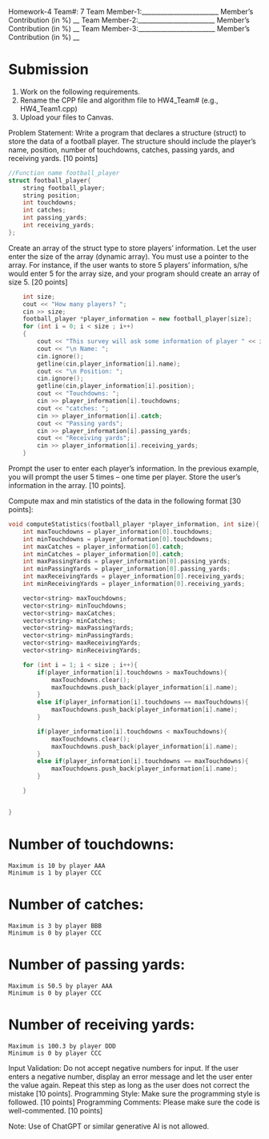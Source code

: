 Homework-4
Team#: 7 
Team Member-1:________________________ Member’s Contribution (in %) __
Team Member-2:________________________ Member’s Contribution (in %) __
Team Member-3:________________________ Member’s Contribution (in %) __

# Submission 
1.	Work on the following requirements.
2.	Rename the CPP file and algorithm file to HW4_Team# (e.g., HW4_Team1.cpp)
3.	Upload your files to Canvas.

Problem Statement: Write a program that declares a structure (struct) to store the data of a football player. The structure should include the player’s name, position, number of touchdowns, catches, passing yards, and receiving yards. [10 points]

```C++
//Function name football_player
struct football_player{
    string football_player;
    string position;
    int touchdowns;
    int catches;
    int passing_yards;
    int receiving_yards;
};
```

Create an array of the struct type to store players’ information. Let the user enter the size of the array (dynamic array). You must use a pointer to the array. For instance, if the user wants to store 5 players’ information, s/he would enter 5 for the array size, and your program should create an array of size 5. [20 points]

```C++
    int size;
    cout << "How many players? ";
    cin >> size;
    football_player *player_information = new football_player[size];
    for (int i = 0; i < size ; i++)
    {
        cout << "This survey will ask some information of player " << i+1 << ": ";
        cout << "\n Name: ";
        cin.ignore();
        getline(cin,player_information[i].name);
        cout << "\n Position: ";
        cin.ignore();
        getline(cin,player_information[i].position);
        cout << "Touchdowns: ";
        cin >> player_information[i].touchdowns;
        cout << "catches: ";
        cin >> player_information[i].catch;
        cout << "Passing yards";
        cin >> player_information[i].passing_yards;
        cout << "Receiving yards";
        cin >> player_information[i].receiving_yards;
    }

```
Prompt the user to enter each player’s information. In the previous example, you will prompt the user 5 times – one time per player. Store the user’s information in the array. [10 points].

Compute max and min statistics of the data in the following format [30 points]:
``` C++
void computeStatistics(football_player *player_information, int size){
    int maxTouchdowns = player_information[0].touchdowns;
    int minTouchdowns = player_information[0].touchdowns;
    int maxCatches = player_information[0].catch;
    int minCatches = player_information[0].catch;
    int maxPassingYards = player_information[0].passing_yards;
    int minPassingYards = player_information[0].passing_yards;
    int maxReceivingYards = player_information[0].receiving_yards;
    int minReceivingYards = player_information[0].receiving_yards;

    vector<string> maxTouchdowns;
    vector<string> minTouchdowns;
    vector<string> maxCatches;
    vector<string> minCatches;
    vector<string> maxPassingYards;
    vector<string> minPassingYards;
    vector<string> maxReceivingYards;
    vector<string> minReceivingYards;

    for (int i = 1; i < size ; i++){
        if(player_information[i].touchdowns > maxTouchdowns){
            maxTouchdowns.clear();
            maxTouchdowns.push_back(player_information[i].name);
        }
        else if(player_information[i].touchdowns == maxTouchdowns){
            maxTouchdowns.push_back(player_information[i].name);
        }

        if(player_information[i].touchdowns < maxTouchdowns){
            maxTouchdowns.clear();
            maxTouchdowns.push_back(player_information[i].name);
        }
        else if(player_information[i].touchdowns == maxTouchdowns){
            maxTouchdowns.push_back(player_information[i].name);
        }

    }


}
```


Number of touchdowns:
====================
    Maximum is 10 by player AAA
    Minimum is 1 by player CCC
 
Number of catches:
====================
    Maximum is 3 by player BBB
    Minimum is 0 by player CCC



Number of passing yards:
====================
    Maximum is 50.5 by player AAA
    Minimum is 0 by player CCC

Number of receiving yards:
====================
    Maximum is 100.3 by player DDD
    Minimum is 0 by player CCC

Input Validation: Do not accept negative numbers for input. If the user enters a negative number, display an error message and let the user enter the value again. Repeat this step as long as the user does not correct the mistake [10 points]. 
Programming Style: Make sure the programming style is followed. [10 points]
Programming Comments: Please make sure the code is well-commented. [10 points]

Note: Use of ChatGPT or similar generative AI is not allowed. 


